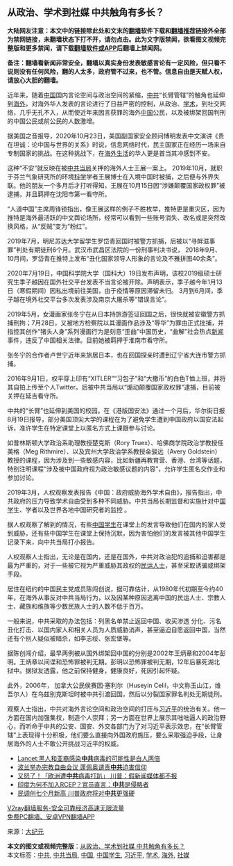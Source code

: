  <h2>从政治、学术到社媒 中共触角有多长？</h2> <p class="notice"><b>大陆网友注意：本文中的链接除此处和文末的<a href="https://github.com/bannedbook/fanqiang" >翻墙</a>软件下载和<a href="https://github.com/killgcd/justmysocks/blob/master/README.md">翻墙推荐</a>链接外全部为禁网链接，未翻墙状态下打不开，请勿点击。此为文字版禁闻，欲看图文视频完整版和更多禁闻，请下载<a href="https://github.com/bannedbook/fanqiang">翻墙软件或APP</a>后翻墙上禁闻网。</p><p>备注：翻墙看新闻非常安全，翻墙以真实身份发表敏感言论有一定风险，但只看不说则没有任何风险，翻的人太多，政府管不过来，也不管。信息自由是天赋人权，请放心大胆的翻墙。</b></p>  <div class="entry"> <p>近年来，随着<span class='wp_keywordlink_affiliate'><a href="https://www.bannedbook.org/" title="中国" target="_blank">中国</a></span>国内言论空间与政治空间的紧缩，<a href="https://www.bannedbook.org/bnews/tag/%e4%b8%ad%e5%85%b1/" class="st_tag internal_tag" rel="tag" title="标签 中共 下的日志">中共</a>“长臂管辖”的触角也延伸到<a href="https://www.bannedbook.org/bnews/tag/%E6%B5%B7%E5%A4%96/" class="st_tag internal_tag" rel="tag" title="标签 海外 下的日志">海外</a>，对海外华人发表的言论进行了日益严密的控制，从政治、<a href="https://www.bannedbook.org/bnews/tag/%E5%AD%A6%E6%9C%AF/" class="st_tag internal_tag" rel="tag" title="标签 学术 下的日志">学术</a>，到社交网络，几乎无孔不入，从而使近年来因言获罪的海外<a href="https://www.bannedbook.org/bnews/tag/%E4%B8%AD%E5%9B%BD/" class="st_tag internal_tag" rel="tag" title="标签 中国 下的日志">中国</a>公民，以及被绑架回国判刑的中国公民或前公民的人数激增。</p> <p>据美国之音报导，2020年10月23日，美国副国家安全顾问博明发表中文演讲《贵在坦诚：论中国与世界的关系》时说，信息网络时代，民主国家正在经历一场来自专制国家的挑战。在这种挑战下，在<span class='wp_keywordlink_affiliate'><a href="https://www.bannedbook.org/bnews/hwlife/" title="海外生活" target="_blank">海外生活</a></span>的华人更是首当其冲感到不安。</p> <p>这种“不安”就反映在被<a href="https://www.bannedbook.org/bnews/tag/%E4%B8%AD%E5%85%B1%E5%BD%93%E5%B1%80/" class="st_tag internal_tag" rel="tag" title="标签 中共当局 下的日志">中共当局</a>关押的海外人士王展一案上。 2019年10月，就职于芬兰气象研究所的环境<span class='wp_keywordlink'><a href="https://www.bannedbook.org/forum11/topic309.html" title="禁片：“科学”的棍子" target="_blank">科学</a></span>学者王展博士在入境中国时被捕，之后便与外界失联。他的朋友一个多月后才打听得知，王展在10月15日因“涉嫌颠覆国家政权罪”被逮捕，并且羁押在沈阳市第一看守所。</p> <p>“人道中国”主席周锋锁指出，像王展这样的例子不胜枚举，推特更是重灾区，因为推特是海外最活跃的中文舆论场所，经常可以看到一些账号消失、改名或是突然改换风格，从“反贼”变为“粉红”。</p> <p>2019年7月，明尼苏达大学留学生罗岱青回国时被警方抓捕，后被以“寻衅滋事罪”判处有期徒刑6个月。武汉市武昌区法院的一份刑事判决书说， 2018年9月、10月间，罗岱青在推特上发布“丑化国家领导人形象的言论及不雅拼图40余条”。</p>  <p>2020年7月19日，中国科学院大学（国科大）19日发布声明，该校2019级硕士研究生季子越因在国外社交平台发表不当言论被开除。声明表示，季子越今年1月13日（寒假期间）因私出境前往美国，由于疫情等原因滞留未归。 3月到6月间，季子越在境外社交平台多次发表涉及南京大屠杀等“错误言论”。</p> <p>2019年5月，女漫画家张冬宁在从日本持旅游签证回国之后，很快就被安徽警方抓捕刑拘；7月28日，又被地方检察院以其漫画作品涉及“辱华”为罪由正式批捕，并指控其创作“猪头人身”系列漫画行为是刻意“歪曲”中国历史，“曲解”社会热点<span class='wp_keywordlink_affiliate'><a href="https://www.bannedbook.org/" title="新闻">新闻</a></span>事件，违反了中国相关法律。目前她被羁押于淮南市看守所。</p> <p>张冬宁的合作者卢世宁近年来旅居日本，也在回国探亲时遭到辽宁省大连市警方抓捕。</p> <p>2016年9月1日，权平穿上印有“XITLER”“习包子”和“大撒币”的白色T恤上班，并将其自拍上传至个人Twitter。后被中共当局以“煽动颠覆国家政权罪”逮捕，目前被关押在延吉看守所。</p> <p>中共的“长臂”也延伸到美国的校园。在《港版国安法》通过一个月后，华尔街日报8月19日报导，部分美国顶尖大学的课程在为了避免学生遭到中国政府以国安法起诉，准许学生在特定课堂上以匿名方式上课跟参与讨论。</p>  <p>如普林斯顿大学政治系助理教授楚克斯（Rory Truex）、哈佛商学院政治学教授任美格（Meg Rithmire）、以及宾州大学政治学系教授金骏远（Avery Goldstein）教授的课程，因为涉及到一些敏感内容，比如新疆再教育营、香港、台湾等话题，特别注明课程“涉及被中国政府视为政治敏感议题的内容”，允许学生匿名交作业和参加讨论。</p> <p>2019年3月，人权观察发表报告《中国：政府威胁海外学术自由》，报告指出，中共政府的压力导致学术自由受到多种不同威胁。中共当局长期监督和实施针对中<span class='wp_keywordlink'><a href="https://www.bannedbook.org/forum24/" title="国学传统文化禁书" target="_blank">国学</a></span>生、学者以及世界各地中国研究者的监控 。</p> <p>据人权观察了解到的情况，有些<a href="https://www.bannedbook.org/bnews/tag/%e4%b8%ad%e5%9b%bd%e5%ad%a6%e7%94%9f/" class="st_tag internal_tag" rel="tag" title="标签 中国学生 下的日志">中国学生</a>在课堂上的发言导致他们在国内的家人受到威胁，还有些中国学生在课堂上保持沉默，因为害怕他们的发言被其他中国学生记录下来，向中共当局打小报告。</p> <p>人权观察人士指出，无论是在国内，还是在国外，中共对政治犯的追捕和迫害都是最为严重的，对于一些被它视为严重威胁其政权的<span class='wp_keywordlink'><a href="https://www.bannedbook.org/forum9/" title="民运人士看法轮功" target="_blank">民运人士</a></span>，甚至采取诱骗或绑架手段。</p> <p>居住在纽约的中国民主党成员陈闯创说，据可靠估计，从1980年代初期至今约40年，在海外从事反对中共当局行为，以及因某种原因逃离中国的民运人士、宗教人士、藏族和维族等少数民族人士的人数不低于百万。</p>  <p>一般来说，中共采取的办法包括：列黑名单禁止返回中国、收买渗透 分化、污名丑化打击、以国内家人和相关人员为人质威胁消声，甚至逼迫自愿返回中国，当然还有个别人疑似被暗杀，如李志绥、张宏堡等。</p> <p>据陈创闯介绍，最早两例被从国外绑架回中国的分别是2002年王炳章和2004年彭明。王炳章以间谍和恐怖罪被判无期。彭明以恐怖罪被判无期，12年后暴死湖北狱中。据狱友透露，他之前保持健身，健康良好，死因引起怀疑。</p> <p>此外，2006年， 加拿大公民侯赛因·塞利尔（Huseyin Celil，中文称玉山江，维吾尔人）在乌兹别克斯坦时被中共引渡回国，然后以分裂国家罪名判处无期徒刑。</p> <p>观察人士指出，中共对海外言论空间和政治空间的打压与<a href="https://www.bannedbook.org/bnews/tag/%e4%b9%a0%e8%bf%91%e5%b9%b3/" class="st_tag internal_tag" rel="tag" title="标签 习近平 下的日志">习近平</a>的统治有关。他一方面在国内加强集权，制造个人崇拜；另一方面在世界上展示其咄咄逼人的政治野心，而听命于中共的公安、国安、外交各部门为了对习近平表示效忠，在“长臂管辖”上表现得十分积极，他们要么直接向外国政府施压，要么采取强迫手段，让身居海外的人士不敢公开挑战习近平的权威。</p> <ul class='op-related-articles' title='相关阅读'> <li><a href='https://www.bannedbook.org/bnews/cnnews/20201118/1432682.html' target='_blank'>Lancet:黑人和亚裔感染<b>中共</b>病毒的可能性是白人两倍</a></li> <li><a href='https://www.bannedbook.org/bnews/worldnews/20201118/1432660.html' target='_blank'>波兰举办宗教自由会议 蓬佩奥谴责<b>中共</b>迫害信仰</a></li> <li><a href='https://www.bannedbook.org/bnews/worldnews/20201118/1432655.html' target='_blank'>又怒了！「欧洲遭<b>中共</b>病毒打趴」 川普：假新闻媒体都不报</a></li> <li><a href='https://www.bannedbook.org/bnews/cnnews/20201118/1432632.html' target='_blank'>印度为何不加入RCEP？官员直言：<b>中共</b>是侵略者</a></li> <li><a href='https://www.bannedbook.org/bnews/bannedvideo/20201118/1432617.html' target='_blank'>民调创七个月新高 川普政府将对<b>中共</b>更强硬</a></li> </ul> <p class="texttj"> <a href="https://www.bannedbook.org/forum23/topic22702.html" target="_blank">V2ray翻墙服务-安全可靠经济高速无限流量</a><br/> <a href="https://github.com/bannedbook/fanqiang/wiki/%E7%A6%81%E9%97%BB%E7%BD%91%E5%AE%89%E5%8D%93%E7%BF%BB%E5%A2%99%E6%96%B0%E9%97%BBAPP" target="_blank">免费PC翻墙、安卓VPN翻墙APP</a></p><p> 来源：<span class='wp_keywordlink_affiliate'><a href="http://www.epochtimes.com/" title="大纪元" target="_blank">大纪元</a></span> </p> <a name='sharetosocial'></a>       <div><b>本文的图文或视频完整版</b>：<a href='https://www.bannedbook.org/bnews/cbnews/20201118/1432693.html'>从政治、学术到社媒 中共触角有多长？</a></div>  </div><!--END ENTRY--> <div class="postfooter"> <div>本文标签：<a href="https://www.bannedbook.org/bnews/tag/%e4%b8%ad%e5%85%b1/" rel="tag">中共</a>, <a href="https://www.bannedbook.org/bnews/tag/%E4%B8%AD%E5%85%B1%E5%BD%93%E5%B1%80/" rel="tag">中共当局</a>, <a href="https://www.bannedbook.org/bnews/tag/%E4%B8%AD%E5%9B%BD/" rel="tag">中国</a>, <a href="https://www.bannedbook.org/bnews/tag/%e4%b8%ad%e5%9b%bd%e5%ad%a6%e7%94%9f/" rel="tag">中国学生</a>, <a href="https://www.bannedbook.org/bnews/tag/%e4%b9%a0%e8%bf%91%e5%b9%b3/" rel="tag">习近平</a>, <a href="https://www.bannedbook.org/bnews/tag/%E5%AD%A6%E6%9C%AF/" rel="tag">学术</a>, <a href="https://www.bannedbook.org/bnews/tag/%E6%B5%B7%E5%A4%96/" rel="tag">海外</a>, <a href="https://www.bannedbook.org/bnews/tag/%E7%A4%BE%E5%AA%92/" rel="tag">社媒</a></div>  </div><!--END POSTFOOTER--> 